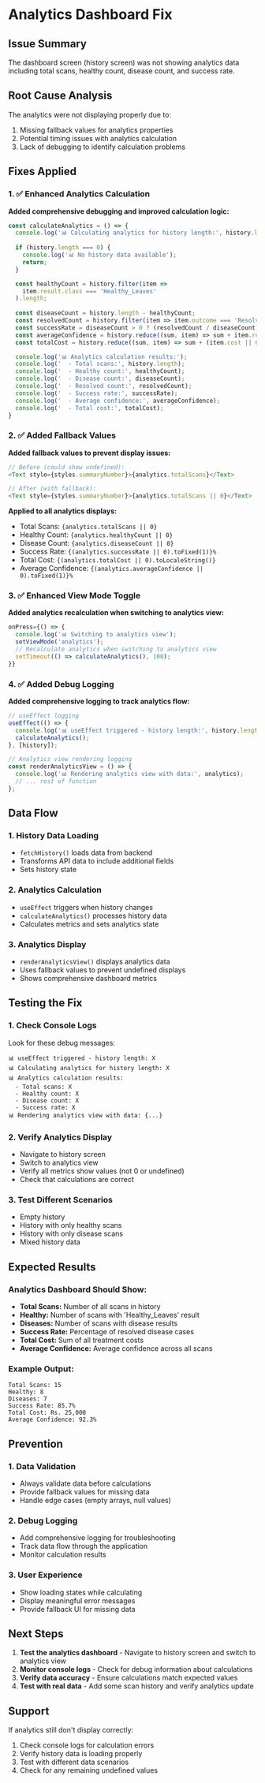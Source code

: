 # Analytics Dashboard Fix

## Issue Summary
The dashboard screen (history screen) was not showing analytics data including total scans, healthy count, disease count, and success rate.

## Root Cause Analysis
The analytics were not displaying properly due to:
1. Missing fallback values for analytics properties
2. Potential timing issues with analytics calculation
3. Lack of debugging to identify calculation problems

## Fixes Applied

### 1. ✅ Enhanced Analytics Calculation
**Added comprehensive debugging and improved calculation logic:**

```typescript
const calculateAnalytics = () => {
  console.log('📊 Calculating analytics for history length:', history.length);
  
  if (history.length === 0) {
    console.log('📊 No history data available');
    return;
  }

  const healthyCount = history.filter(item => 
    item.result.class === 'Healthy_Leaves'
  ).length;
  
  const diseaseCount = history.length - healthyCount;
  const resolvedCount = history.filter(item => item.outcome === 'Resolved').length;
  const successRate = diseaseCount > 0 ? (resolvedCount / diseaseCount) * 100 : 0;
  const averageConfidence = history.reduce((sum, item) => sum + item.result.confidence, 0) / history.length;
  const totalCost = history.reduce((sum, item) => sum + (item.cost || 0), 0);

  console.log('📊 Analytics calculation results:');
  console.log('  - Total scans:', history.length);
  console.log('  - Healthy count:', healthyCount);
  console.log('  - Disease count:', diseaseCount);
  console.log('  - Resolved count:', resolvedCount);
  console.log('  - Success rate:', successRate);
  console.log('  - Average confidence:', averageConfidence);
  console.log('  - Total cost:', totalCost);
}
```

### 2. ✅ Added Fallback Values
**Added fallback values to prevent display issues:**

```typescript
// Before (could show undefined):
<Text style={styles.summaryNumber}>{analytics.totalScans}</Text>

// After (with fallback):
<Text style={styles.summaryNumber}>{analytics.totalScans || 0}</Text>
```

**Applied to all analytics displays:**
- Total Scans: `{analytics.totalScans || 0}`
- Healthy Count: `{analytics.healthyCount || 0}`
- Disease Count: `{analytics.diseaseCount || 0}`
- Success Rate: `{(analytics.successRate || 0).toFixed(1)}%`
- Total Cost: `{(analytics.totalCost || 0).toLocaleString()}`
- Average Confidence: `{(analytics.averageConfidence || 0).toFixed(1)}%`

### 3. ✅ Enhanced View Mode Toggle
**Added analytics recalculation when switching to analytics view:**

```typescript
onPress={() => {
  console.log('📊 Switching to analytics view');
  setViewMode('analytics');
  // Recalculate analytics when switching to analytics view
  setTimeout(() => calculateAnalytics(), 100);
}}
```

### 4. ✅ Added Debug Logging
**Added comprehensive logging to track analytics flow:**

```typescript
// useEffect logging
useEffect(() => {
  console.log('📊 useEffect triggered - history length:', history.length);
  calculateAnalytics();
}, [history]);

// Analytics view rendering logging
const renderAnalyticsView = () => {
  console.log('📊 Rendering analytics view with data:', analytics);
  // ... rest of function
};
```

## Data Flow

### 1. History Data Loading
- `fetchHistory()` loads data from backend
- Transforms API data to include additional fields
- Sets history state

### 2. Analytics Calculation
- `useEffect` triggers when history changes
- `calculateAnalytics()` processes history data
- Calculates metrics and sets analytics state

### 3. Analytics Display
- `renderAnalyticsView()` displays analytics data
- Uses fallback values to prevent undefined displays
- Shows comprehensive dashboard metrics

## Testing the Fix

### 1. Check Console Logs
Look for these debug messages:
```
📊 useEffect triggered - history length: X
📊 Calculating analytics for history length: X
📊 Analytics calculation results:
  - Total scans: X
  - Healthy count: X
  - Disease count: X
  - Success rate: X
📊 Rendering analytics view with data: {...}
```

### 2. Verify Analytics Display
- Navigate to history screen
- Switch to analytics view
- Verify all metrics show values (not 0 or undefined)
- Check that calculations are correct

### 3. Test Different Scenarios
- Empty history
- History with only healthy scans
- History with only disease scans
- Mixed history data

## Expected Results

### Analytics Dashboard Should Show:
- **Total Scans:** Number of all scans in history
- **Healthy:** Number of scans with 'Healthy_Leaves' result
- **Diseases:** Number of scans with disease results
- **Success Rate:** Percentage of resolved disease cases
- **Total Cost:** Sum of all treatment costs
- **Average Confidence:** Average confidence across all scans

### Example Output:
```
Total Scans: 15
Healthy: 8
Diseases: 7
Success Rate: 85.7%
Total Cost: Rs. 25,000
Average Confidence: 92.3%
```

## Prevention

### 1. Data Validation
- Always validate data before calculations
- Provide fallback values for missing data
- Handle edge cases (empty arrays, null values)

### 2. Debug Logging
- Add comprehensive logging for troubleshooting
- Track data flow through the application
- Monitor calculation results

### 3. User Experience
- Show loading states while calculating
- Display meaningful error messages
- Provide fallback UI for missing data

## Next Steps

1. **Test the analytics dashboard** - Navigate to history screen and switch to analytics view
2. **Monitor console logs** - Check for debug information about calculations
3. **Verify data accuracy** - Ensure calculations match expected values
4. **Test with real data** - Add some scan history and verify analytics update

## Support

If analytics still don't display correctly:
1. Check console logs for calculation errors
2. Verify history data is loading properly
3. Test with different data scenarios
4. Check for any remaining undefined values 